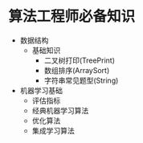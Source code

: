 # 算法工程师必备知识
- 数据结构</br>
  - 基础知识</br>
    - 二叉树打印(TreePrint)</br>
    - 数组排序(ArraySort)</br>
    - 字符串常见题型(String)</br>  
- 机器学习基础</br>
  - 评估指标</br>
  - 经典机器学习算法</br>
  - 优化算法</br>
  - 集成学习算法
